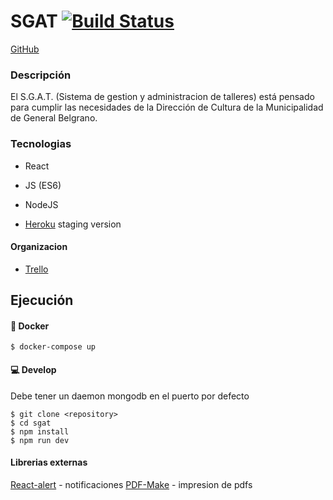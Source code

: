 # SGAT [![Build Status](https://travis-ci.org/rUrtiaga/SGAT.svg?branch=master)](https://travis-ci.org/rUrtiaga/SGAT)

[GitHub](https://github.com/rUrtiaga/SGAT/)

### Descripción

El S.G.A.T. (Sistema de gestion y administracion de talleres) está pensado para cumplir las necesidades de la Dirección de Cultura de la Municipalidad de General Belgrano. 



### Tecnologias

* React 
* JS (ES6)
* NodeJS

* [Heroku](https://sgat-belg.herokuapp.com/) staging version 

#### Organizacion

* [Trello](https://trello.com/b/9c0B1g0I/talleres-2)


## Ejecución 
#### 🐋 Docker

```
$ docker-compose up
```

#### 💻 Develop 

Debe tener un daemon mongodb en el puerto por defecto

```
$ git clone <repository>
$ cd sgat
$ npm install
$ npm run dev
```


#### Librerias externas

[React-alert](https://www.npmjs.com/package/react-alert) - notificaciones
[PDF-Make](https://www.npmjs.com/package/pdfmake) - impresion de pdfs



